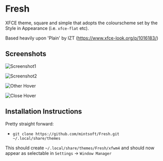# Fresh
XFCE theme, square and simple that adopts the colourscheme set by the Style in Appearance (i.e. `xfce-flat` etc).

Based heavily upon 'Plain' by IZT (https://www.xfce-look.org/p/1016183/)

## Screenshots ##

![Screenshot1](/../screenies/firefox.png?raw=true "Firefox")

![Screenshot2](/../screenies/mousepad.png?raw=true "Mousepad")

![Other Hover](/../screenies/highlight.png?raw=true "Other Mouseover")

![Close Hover](/../screenies/close.png?raw=true "Close Mouseover")

## Installation Instructions ##

Pretty straight forward:
* `git clone https://github.com/mintsoft/Fresh.git ~/.local/share/themes`

This should create `~/.local/share/themes/Fresh/xfwm4` and should now appear as selectable in `Settings` -> `Window Manager`
